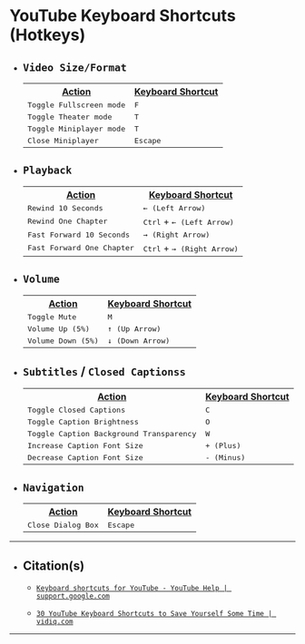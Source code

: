 <!-- ------------------------------ -->
<!-- https://github.com/mcavallo-git/Coding/blob/main/hotkeys/youtube-hotkeys.md -->
<!-- ------------------------------ -->

# YouTube Keyboard Shortcuts (Hotkeys)

<!-- ------------------------------ -->

- ## `Video Size/Format`
  <table>
    <tr>
      <th><u>Action</u></th>
      <th><u>Keyboard Shortcut</u></th>
    </tr>
    <tr>
      <td><kbd>Toggle Fullscreen mode</kbd></td>
      <td><kbd>F</kbd></td>
    </tr>
    <tr>
      <td><kbd>Toggle Theater mode</kbd></td>
      <td><kbd>T</kbd></td>
    </tr>
    <tr>
      <td><kbd>Toggle Miniplayer mode</kbd></td>
      <td><kbd>T</kbd></td>
    </tr>
    <tr>
      <td><kbd>Close Miniplayer</kbd></td>
      <td><kbd>Escape</kbd></td>
    </tr>
  </table>

<!-- ------------------------------ -->

- ## `Playback`
  <table>
    <tr>
      <th><u>Action</u></th>
      <th><u>Keyboard Shortcut</u></th>
    </tr>
    <tr>
      <td><kbd>Rewind 10 Seconds</kbd></td>
      <td><kbd>← (Left Arrow)</kbd></td>
    </tr>
    <tr>
      <td><kbd>Rewind One Chapter</kbd></td>
      <td><kbd>Ctrl</kbd> + <kbd>← (Left Arrow)</kbd></td>
    </tr>
    <tr>
      <td><kbd>Fast Forward 10 Seconds</kbd></td>
      <td><kbd>→ (Right Arrow)</kbd></td>
    </tr>
    <tr>
      <td><kbd>Fast Forward One Chapter</kbd></td>
      <td><kbd>Ctrl</kbd> + <kbd>→ (Right Arrow)</kbd></td>
    </tr>
  </table>

<!-- ------------------------------ -->

- ## `Volume`
  <table>
    <tr>
      <th><u>Action</u></th>
      <th><u>Keyboard Shortcut</u></th>
    </tr>
    <tr>
      <td><kbd>Toggle Mute</kbd></td>
      <td><kbd>M</kbd></td>
    </tr>
    <tr>
      <td><kbd>Volume Up (5%)</kbd></td>
      <td><kbd>↑ (Up Arrow)</kbd></td>
    </tr>
    <tr>
      <td><kbd>Volume Down (5%)</kbd></td>
      <td><kbd>↓ (Down Arrow)</kbd></td>
    </tr>
  </table>

<!-- ------------------------------ -->

- ## `Subtitles` / `Closed Captionss`
  <table>
    <tr>
      <th><u>Action</u></th>
      <th><u>Keyboard Shortcut</u></th>
    </tr>
    <tr>
      <td><kbd>Toggle Closed Captions</kbd></td>
      <td><kbd>C</kbd></td>
    </tr>
    <tr>
      <td><kbd>Toggle Caption Brightness</kbd></td>
      <td><kbd>O</kbd></td>
    </tr>
    <tr>
      <td><kbd>Toggle Caption Background Transparency</kbd></td>
      <td><kbd>W</kbd></td>
    </tr>
    <tr>
      <td><kbd>Increase Caption Font Size</kbd></td>
      <td><kbd>+ (Plus)</kbd></td>
    </tr>
    <tr>
      <td><kbd>Decrease Caption Font Size</kbd></td>
      <td><kbd>- (Minus)</kbd></td>
    </tr>
  </table>

<!-- ------------------------------ -->

- ## `Navigation`
  <table>
    <tr>
      <th><u>Action</u></th>
      <th><u>Keyboard Shortcut</u></th>
    </tr>
    <tr>
      <td><kbd>Close Dialog Box</kbd></td>
      <td><kbd>Escape</kbd></td>
    </tr>
  </table>

<!-- ------------------------------ -->

***
- ## Citation(s)

  - [`Keyboard shortcuts for YouTube - YouTube Help | support.google.com`](https://support.google.com/youtube/answer/7631406?hl=en)

  - [`30 YouTube Keyboard Shortcuts to Save Yourself Some Time | vidiq.com`](https://vidiq.com/blog/post/30-youtube-keyboard-shortcuts/)

<!-- ------------------------------ -->

***

